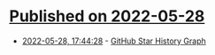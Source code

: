 # [Published on 2022-05-28](index.md)

* [2022-05-28, 17:44:28](https://news.ycombinator.com/item?id=31542234) - [GitHub Star History Graph](https://star-history.com)
